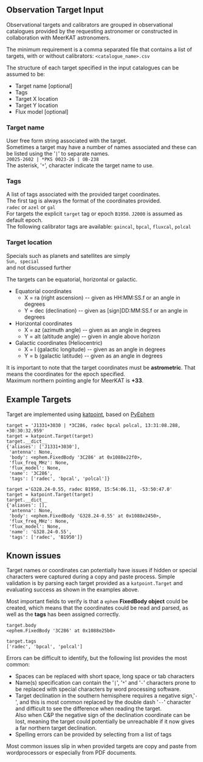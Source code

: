 ## Observation Target Input

Observational targets and calibrators are grouped in observational catalogues provided by the requesting astronomer or constructed in collaboration with MeerKAT astronomers.

The minimum requirement is a comma separated file that contains a list of targets, with or without calibrators:
`<catalogue_name>.csv`

The structure of each target specified in the input catalogues can be assumed to be:
* Target name [optional]
* Tags
* Target X location
* Target Y location
* Flux model [optional]

### Target name
User free form string associated with the target.   
Sometimes a target may have a number of names associated and these can be listed using the '`|`' to separate names.   
`J0025-2602 | *PKS 0023-26 | OB-238`   
The asterisk, '`*`', character indicate the target name to use.

### Tags
A list of tags associated with the provided target coordinates.   
The first tag is always the format of the coordinates provided.    
`radec` or `azel` or `gal`   
For targets the explicit `target` tag or epoch `B1950`.  `J2000` is assumed as default epoch.   
The following calibrator tags are available: `gaincal`, `bpcal`, `fluxcal`, `polcal`

### Target location

Specials such as planets and satellites are simply   
`Sun, special`   
and not discussed further

The targets can be equatorial, horizontal or galactic.
* Equatorial coordinates
  * X = ra (right ascension) -- given as HH:MM:SS.f or an angle in degrees
  * Y = dec (declination) -- given as [sign]DD:MM:SS.f or an angle in degrees
* Horizontal coordinates
  * X = az (azimuth angle) -- given as an angle in degrees
  * Y = alt (altitude angle) -- given in angle above horizon
* Galactic coordinates (Heliocentric)
  * X = l (galactic longitude) -- given as an angle in degrees
  * Y = b (galactic latitude) -- given as an angle in degrees

It is important to note that the target coordinates must be **astrometric**. That means the coordinates for the epoch specified.   
Maximum northern pointing angle for MeerKAT is **+33**.

## Example Targets
Target are implemented using [katpoint](https://pypi.org/project/katpoint/), based on [PyEphem](http://rhodesmill.org/pyephem/)

```
target = 'J1331+3030 | *3C286, radec bpcal polcal, 13:31:08.288, +30:30:32.959'
target = katpoint.Target(target)
target.__dict__
{'aliases': ['J1331+3030'],
 'antenna': None,
 'body': <ephem.FixedBody '3C286' at 0x1088e22f0>,
 'flux_freq_MHz': None,
 'flux_model': None,
 'name': '3C286',
 'tags': ['radec', 'bpcal', 'polcal']}
```

```
target ='G328.24-0.55, radec B1950, 15:54:06.11, -53:50:47.0'
target = katpoint.Target(target)
target.__dict__
{'aliases': [],
 'antenna': None,
 'body': <ephem.FixedBody 'G328.24-0.55' at 0x1088e2450>,
 'flux_freq_MHz': None,
 'flux_model': None,
 'name': 'G328.24-0.55',
 'tags': ['radec', 'B1950']}
```

## Known issues
Target names or coordinates can potentially have issues if hidden or special characters were captured during a copy and paste process. Simple validation is by parsing each target provided as a `katpoint.Target` and evaluating success as shown in the examples above.

Most important fields to verify is that a `ephem` **FixedBody object** could be created, which means that the coordinates could be read and parsed, as well as the **tags** has been assigned correctly.
```
target.body
<ephem.FixedBody '3C286' at 0x1088e25b0>

target.tags
['radec', 'bpcal', 'polcal']
```

Errors can be difficult to identify, but the following list provides the most common:
* Spaces can be replaced with short space, long space or tab characters
* Name(s) specification can contain the '`|`', '`*`' and '`-`' characters prone to be replaced with special characters by word processing software.
* Target declination in the southern hemisphere requires a negative sign,'`-`', and this is most common replaced by the double dash '`--`' character and difficult to see the difference when reading the target.   
Also when C&P the negative sign of the declination coordinate can be lost, meaning the target could potentially be unreachable if it now gives a far northern target declination.
* Spelling errors can be provided by selecting from a list of tags

Most common issues slip in when provided targets are copy and paste from wordprocessors or especially from PDF documents.